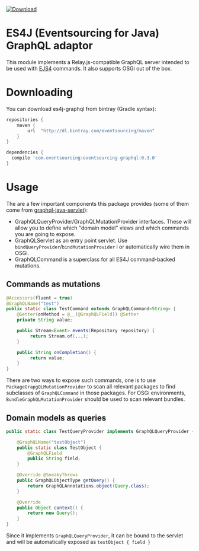 [![Download](https://api.bintray.com/packages/eventsourcing/maven/eventsourcing-graphql/images/download.svg)](https://bintray.com/eventsourcing/maven/eventsourcing-graphql/_latestVersion)

# ES4J (Eventsourcing for Java) GraphQL adaptor

This module implements a Relay.js-compatible GraphQL server intended to be used with [EJS4](https://github.com/eventsourcing/es4j) commands. It also supports
OSGi out of the box.

# Downloading

You can download es4j-graphql from bintray (Gradle syntax):

```groovy
repositories {
    maven {
        url  "http://dl.bintray.com/eventsourcing/maven"
    }
}

dependencies {
  compile 'com.eventsourcing:eventsourcing-graphql:0.3.0'
}
```

# Usage

The are a few important components this package provides (some of them come from [graphql-java-servlet](https://github.com/yrashk/graphql-java-servlet)):

* GraphQLQueryProvider/GraphQLMutationProvider interfaces. These will allow you
  to define which "domain model" views and which commands you are going to expose.
* GraphQLServlet as an entry point servlet. Use `bindQueryProvider`/`bindMutationProvider` i or automatically wire
them in OSGi.
* GraphQLCommand is a superclass for all ES4J command-backed mutations.

## Commands as mutations

```java
@Accessors(fluent = true)
@GraphQLName("test")
public static class TestCommand extends GraphQLCommand<String> {
    @Getter(onMethod = @__(@GraphQLField)) @Setter
    private String value;

    public Stream<Event> events(Repository repository) {
         return Stream.of(...);
    }

    public String onCompletion() {
         return value;
    }
}
```

There are two ways to expose such commands, one is to use `PackageGrapgQLMutationProvider` to scan
all relevant packages to find subclasses of `GraphQLCommand` in those packages. For OSGi environments,
`BundleGraphQLMutationProvider` should be used to scan relevant bundles.

## Domain models as queries

```java
public static class TestQueryProvider implements GraphQLQueryProvider {

    @GraphQLName("testObject")
    public static class TestObject {
        @GraphQLField
        public String field;
    }

    @Override @SneakyThrows
    public GraphQLObjectType getQuery() {
        return GraphQLAnnotations.object(Query.class);
    }

    @Override
    public Object context() {
        return new Query();
    }
}
```

Since it implements `GraphQLQueryProvider`, it can be bound to the servlet
and will be automatically exposed as `testObject { field }`
